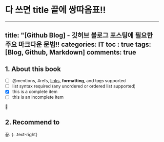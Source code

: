 # 다 쓰면 title 끝에 쌍따옴표!!
---
title: "[Github Blog] - 깃허브 블로그 포스팅에 필요한 주요 마크다운 문법!!
categories: IT
toc : true
tags: [Blog, Github, Markdown]
comments: true
---

## 1. About this book
- [ ] @mentions, #refs, [links](), **formatting**, and <del>tags</del> supported
- [ ] list syntax required (any unordered or ordered list supported)
- [x] this is a complete item
- [ ] this is an incomplete item

:grapes:

## 2. Recommend to

끝.
{: .text-right}